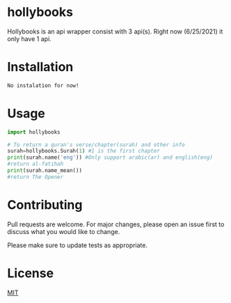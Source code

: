 # hollybooks
Hollybooks is an api wrapper consist with 3 api(s). Right now (6/25/2021) it only have 1 api. 
 
# Installation 
```bash
No instalation for now!
```

# Usage

```python
import hollybooks

# To return a quran's verse/chapter(surah) and other info
surah=hollybooks.Surah(1) #1 is the first chapter
print(surah.name('eng')) #Only support arabic(ar) and english(eng)
#return al-fatihah
print(surah.name_mean())
#return The Opener
```

# Contributing
Pull requests are welcome. For major changes, please open an issue first to discuss what you would like to change.

Please make sure to update tests as appropriate.

# License
[MIT](https://choosealicense.com/licenses/mit/)
